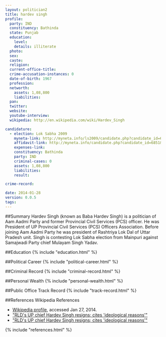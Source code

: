 ```yaml
---
layout: politician2
title: hardev singh
profile: 
  party: IND
  constituency: Bathinda
  state: Punjab
  education: 
    level: 
    details: illiterate
  photo: 
  sex: 
  caste: 
  religion: 
  current-office-title: 
  crime-accusation-instances: 0
  date-of-birth: 1967
  profession: 
  networth: 
    assets: 1,08,800
    liabilities: 
  pan: 
  twitter: 
  website: 
  youtube-interview: 
  wikipedia: http://en.wikipedia.com/wiki/Hardev_Singh

candidature: 
  - election: Lok Sabha 2009
    myneta-link: http://myneta.info/ls2009/candidate.php?candidate_id=6851
    affidavit-link: http://myneta.info/candidate.php?candidate_id=6851&scan=original
    expenses-link: 
    constituency: Bathinda 
    party: IND
    criminal-cases: 0
    assets: 1,08,800
    liabilities: 
    result:  

crime-record: 

date: 2014-01-28
version: 0.0.5
tags: 
---
```

##Summary
Hardev Singh (known as Baba Hardev Singh) is a politician of Aam Aadmi Party and former Provincial Civil Services (PCS) officer. He was President of UP Provincial Civil Services (PCS) Officers Association. Before joining Aam Aadmi Party he was president of Rashtriya Lok Dal of Uttar Pradesh unit. Singh is contesting Lok Sabha election from Mainpuri against Samajwadi Party chief Mulayam Singh Yadav.


##Education
{% include "education.html" %}


##Political Career
{% include "political-career.html" %}


##Criminal Record
{% include "criminal-record.html" %}


##Personal Wealth
{% include "personal-wealth.html" %}


##Public Office Track Record
{% include "track-record.html" %}


##References
Wikipedia References
- [Wikipedia profile]({{page.profile.wikipedia}}), accessed Jan 27, 2014.
- ["RLD's UP chief Hardev Singh resigns; cites 'ideological reasons'"][wiki1]
- ["RLD's UP chief Hardev Singh resigns; cites 'ideological reasons'"][wiki2]

[wiki1]: http://post.jagran.com/RLDs-UP-chief-Hardev-Singh-resigns-cites-ideological-reasons-1348372095
[wiki2]: http://www.ndtv.com/article/election-2014/the-goliaths-aap-s-davids-will-be-taking-on-in-lok-sabha-polls-484213


{% include "references.html" %}